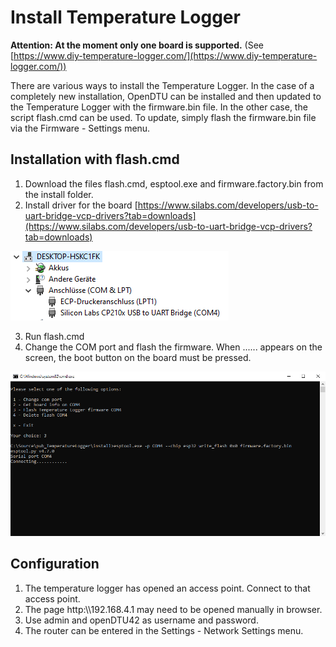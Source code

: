 # Install Temperature Logger

**Attention: At the moment only one board is supported.** (See [https://www.diy-temperature-logger.com/](https://www.diy-temperature-logger.com/))

There are various ways to install the Temperature Logger. In the case of a completely new installation, OpenDTU can be installed and then updated to the Temperature Logger with the firmware.bin file. In the other case, the script flash.cmd can be used. To update, simply flash the firmware.bin file via the Firmware - Settings menu.

## Installation with flash.cmd

1. Download the files flash.cmd, esptool.exe and firmware.factory.bin from the install folder.
2. Install driver for the board [https://www.silabs.com/developers/usb-to-uart-bridge-vcp-drivers?tab=downloads](https://www.silabs.com/developers/usb-to-uart-bridge-vcp-drivers?tab=downloads)

![DeviceManager](../docs/pics/device-manager.png)

3. Run flash.cmd
4. Change the COM port and flash the firmware. When ...... appears on the screen, the boot button on the board must be pressed.

![Install](../docs/pics/install.png)

## Configuration

1. The temperature logger has opened an access point. Connect to that access point.
2. The page http:\\\192.168.4.1 may need to be opened manually in browser.
3. Use admin and openDTU42 as username and password.
4. The router can be entered in the Settings - Network Settings menu.
